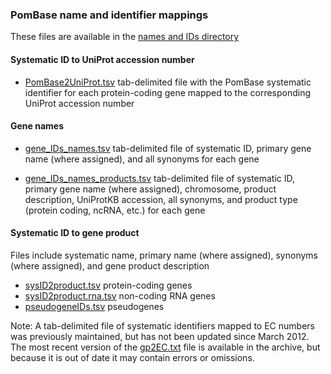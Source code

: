 ### PomBase name and identifier mappings

These files are available in the [names and IDs directory](https://www.pombase.org/data/names_and_identifiers/)

#### Systematic ID to UniProt accession number

-   [PomBase2UniProt.tsv](https://www.pombase.org/data/names_and_identifiers/PomBase2UniProt.tsv)
    tab-delimited file with the PomBase systematic identifier for each
    protein-coding gene mapped to the corresponding UniProt accession
    number

#### Gene names

-   [gene_IDs_names.tsv](https://www.pombase.org/data/names_and_identifiers/gene_IDs_names.tsv)
    tab-delimited file of systematic ID, primary gene name (where
    assigned), and all synonyms for each gene

-   [gene_IDs_names_products.tsv](https://www.pombase.org/data/names_and_identifiers/gene_IDs_names_products.tsv)
    tab-delimited file of systematic ID, primary gene name (where
    assigned), chromosome, product description, UniProtKB accession,
    all synonyms, and product type (protein coding, ncRNA, etc.) for
    each gene

#### Systematic ID to gene product

Files include systematic name, primary name (where assigned),
synonyms (where assigned), and gene product description

-   [sysID2product.tsv](https://www.pombase.org/data/names_and_identifiers/sysID2product.tsv)
    protein-coding genes
-   [sysID2product.rna.tsv](https://www.pombase.org/data/names_and_identifiers/sysID2product.rna.tsv)
    non-coding RNA genes
-   [pseudogeneIDs.tsv](https://www.pombase.org/data/names_and_identifiers/pseudogeneIDs.tsv)
    pseudogenes

Note: A tab-delimited file of systematic identifiers mapped to EC
numbers was previously maintained, but has not been updated since March
2012. The most recent version of the
[gp2EC.txt](https://www.pombase.org/data/names_and_identifiers/OLD/gp2EC.txt)
file is available in the archive, but because it is out of date it
may contain errors or omissions.
